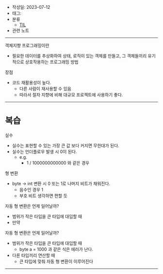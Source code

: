 - 작성일: 2023-07-12
- 태그: 
- 분류
    - [TIL](TIL.md)
- 관련 노트

---

객체지향 프로그래밍이란

- 필요한 데이터를 추상화하여 상태, 로직이 있는 객체를 만들고, 그 객체들끼리 유기적으로 상호작용하는 프로그래밍 방법

장점

- 코드 재활용성이 높다.
    - 다른 사람이 재사용할 수 있음
    - 따라서 절차 지향에 비해 대규모 프로젝트에 사용하기 좋다.

---

# 복습

실수

- 실수는 표현할 수 있는 가장 큰 값 보다 커지면 무한대가 된다.
- 실수는 언더플로우 발생 시 0이 된다.
    - e.g.
        - 1 / 1000000000000 와 같은 경우

형 변환

- byte -> int 변환 시 0 또는 1로 나머지 비트가 채워진다.
    - 음수인 경우 1
    - 부호 비트 생각하면 편할 듯
    
자동 형 변환은 언제 일어날까?
- 범위가 작은 타입을 큰 타입에 대입할 때
- 만약

자동 형 변환은 언제 일어날까?

- 범위가 작은 타입을 큰 타입에 대입할 때
    - byte a = 1000 과 같은 식은 에러가 난다.
- 다른 타입끼리 연산할 때
    - 큰 타입에 맞춰 자동 형 변환이 이루어진다


---